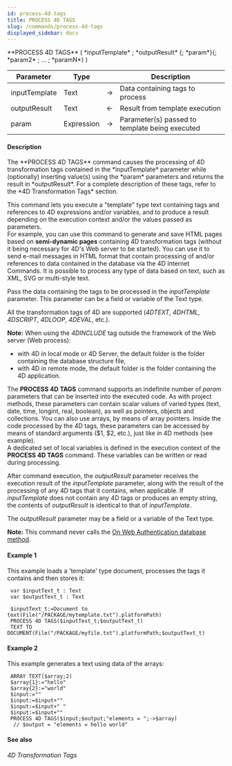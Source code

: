 ```yaml
---
id: process-4d-tags
title: PROCESS 4D TAGS
slug: /commands/process-4d-tags
displayed_sidebar: docs
---
```


<!--REF #_command_.PROCESS 4D TAGS.Syntax-->**PROCESS 4D TAGS** ( *inputTemplate* ; *outputResult* {; *param*}{; *param2* ; ... ; *paramN*} )<!-- END REF-->
<!--REF #_command_.PROCESS 4D TAGS.Params-->
| Parameter | Type |  | Description |
| --- | --- | --- | --- |
| inputTemplate | Text | &rarr; | Data containing tags to process |
| outputResult | Text | &larr; | Result from template execution |
| param | Expression | &rarr; | Parameter(s) passed to template being executed |

<!-- END REF-->

#### Description 

<!--REF #_command_.PROCESS 4D TAGS.Summary-->The **PROCESS 4D TAGS** command causes the processing of 4D transformation tags contained in the *inputTemplate* parameter while (optionally) inserting value(s) using the *param* parameters and returns the result in *outputResult*.<!-- END REF--> For a complete description of these tags, refer to the *4D Transformation Tags* section.

This command lets you execute a "template" type text containing tags and references to 4D expressions and/or variables, and to produce a result depending on the execution context and/or the values passed as parameters.   
For example, you can use this command to generate and save HTML pages based on **semi-dynamic pages** containing 4D transformation tags (without it being necessary for 4D's Web server to be started). You can use it to send e-mail messages in HTML format that contain processing of and/or references to data contained in the database via the 4D Internet Commands. It is possible to process any type of data based on text, such as XML, SVG or multi-style text.

Pass the data containing the tags to be processed in the *inputTemplate* parameter. This parameter can be a field or variable of the Text type. 

All the transformation tags of 4D are supported (*4DTEXT*, *4DHTML, 4DSCRIPT*, *4DLOOP*, *4DEVAL*, etc.).

**Note:** When using the *4DINCLUDE* tag outside the framework of the Web server (Web process):

* with 4D in local mode or 4D Server, the default folder is the folder containing the database structure file,
* with 4D in remote mode, the default folder is the folder containing the 4D application.

The **PROCESS 4D TAGS** command supports an indefinite number of *param* parameters that can be inserted into the executed code. As with project methods, these parameters can contain scalar values of varied types (text, date, time, longint, real, boolean), as well as pointers, objects and collections. You can also use arrays, by means of array pointers. Inside the code processed by the 4D tags, these parameters can be accessed by means of standard arguments ($1, $2, etc.), just like in 4D methods (see example).  
A dedicated set of local variables is defined in the execution context of the **PROCESS 4D TAGS** command. These variables can be written or read during processing.

After command execution, the *outputResult* parameter receives the execution result of the *inputTemplate* parameter, along with the result of the processing of any 4D tags that it contains, when applicable. If *inputTemplate* does not contain any 4D tags or produces an empty string, the contents of *outputResult* is identical to that of *inputTemplate*.

The *outputResult* parameter may be a field or a variable of the Text type.

**Note:** This command never calls the [On Web Authentication database method](on-web-authentication-database-method.md).

#### Example 1 

This example loads a 'template' type document, processes the tags it contains and then stores it:

```4d
 var $inputText_t : Text
 var $outputText_t : Text
 
 $inputText_t:=Document to text(File("/PACKAGE/mytemplate.txt").platformPath)
 PROCESS 4D TAGS($inputText_t;$outputText_t)
 TEXT TO DOCUMENT(File("/PACKAGE/myfile.txt").platformPath;$outputText_t)
```

#### Example 2 

This example generates a text using data of the arrays:

```4d
 ARRAY TEXT($array;2)
 $array{1}:="hello"
 $array{2}:="world"
 $input:=""
 $input:=$input+""
 $input:=$input+" "
 $input:=$input+""
 PROCESS 4D TAGS($input;$output;"elements = ";->$array)
  // $output = "elements = hello world"
```

#### See also 

*4D Transformation Tags*  